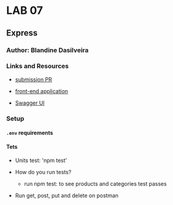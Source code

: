 # LAB 07

## Express

### Author: Blandine Dasilveira

### Links and Resources

- [submission PR](https://github.com/blandine-401javascript/lab-07/pull/1)

- [front-end application](https://blandine-401-lab-07.herokuapp.com/)

- [Swagger UI](https://blandine-401-lab-07.herokuapp.com/api-docs)
### Setup

#### `.env` requirements


#### Tets

* Units test: 'npm test'


- How do you run tests?
  - run npm test: to see products and categories test passes

-  Run get, post, put and delete on postman 

